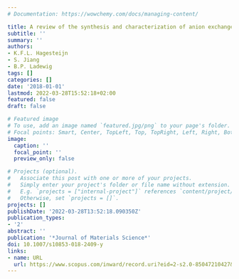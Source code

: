 ```yaml
---
# Documentation: https://wowchemy.com/docs/managing-content/

title: A review of the synthesis and characterization of anion exchange membranes
subtitle: ''
summary: ''
authors:
- K.F.L. Hagesteijn
- S. Jiang
- B.P. Ladewig
tags: []
categories: []
date: '2018-01-01'
lastmod: 2022-03-28T15:52:18+02:00
featured: false
draft: false

# Featured image
# To use, add an image named `featured.jpg/png` to your page's folder.
# Focal points: Smart, Center, TopLeft, Top, TopRight, Left, Right, BottomLeft, Bottom, BottomRight.
image:
  caption: ''
  focal_point: ''
  preview_only: false

# Projects (optional).
#   Associate this post with one or more of your projects.
#   Simply enter your project's folder or file name without extension.
#   E.g. `projects = ["internal-project"]` references `content/project/deep-learning/index.md`.
#   Otherwise, set `projects = []`.
projects: []
publishDate: '2022-03-28T13:52:18.090350Z'
publication_types:
- '2'
abstract: ''
publication: '*Journal of Materials Science*'
doi: 10.1007/s10853-018-2409-y
links:
- name: URL
  url: https://www.scopus.com/inward/record.uri?eid=2-s2.0-85047210427&doi=10.1007%2fs10853-018-2409-y&partnerID=40&md5=eaf283ae83fc148a92d66a20f8cda625
---
```

